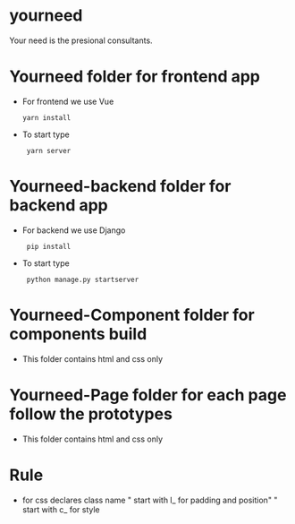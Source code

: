 # yourneed

Your need is the presional consultants.


# Yourneed folder for frontend app

 - For frontend we use Vue
    ```
    yarn install
    ```
 - To start type 
    ```
     yarn server
    ```
# Yourneed-backend folder for backend app

  - For backend we use Django
    ```
     pip install
    ```
    
   - To start type 
     ```
      python manage.py startserver
      ```
     
# Yourneed-Component folder for components build 

   - This folder contains html and css only 
   
# Yourneed-Page folder for each page follow the prototypes 

   - This folder contains html and css only 
   


# Rule 

  - for css declares class name 
      " start with l_ for padding and position"
      " start with c_ for style
   
